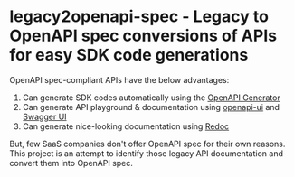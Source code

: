 # legacy2openapi-spec - Legacy to OpenAPI spec conversions of APIs for easy SDK code generations

OpenAPI spec-compliant APIs have the below advantages:
1. Can generate SDK codes automatically using the [OpenAPI Generator](https://github.com/OpenAPITools/openapi-generator)
2. Can generate API playground & documentation using [openapi-ui](https://github.com/dhcode/openapi-ui) and [Swagger UI](https://github.com/swagger-api/swagger-ui)
3. Can generate nice-looking documentation using [Redoc](https://github.com/Redocly/redoc)

But, few SaaS companies don't offer OpenAPI spec for their own reasons. This project is an attempt to identify those legacy API documentation and convert them into OpenAPI spec.
